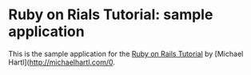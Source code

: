 # Ruby on Rials Tutorial: sample application

This is the sample application for the [Ruby on Rails Tutorial](http://railstutorial.org/) by [Michael Hartl](http://michaelhartl.com/0.